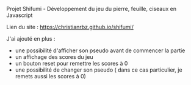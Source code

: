 Projet Shifumi - Développement du jeu du pierre, feuille, ciseaux en Javascript

Lien du site : https://christianrbz.github.io/shifumi/

J'ai ajouté en plus :
- une possibilité d'afficher son pseudo avant de commencer la partie
- un affichage des scores du jeu
- un bouton reset pour remettre les scores à 0
- une possibilité de changer son pseudo ( dans ce cas particulier, je remets aussi les scores à 0)

